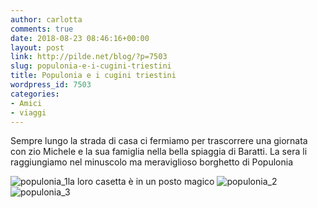 ```yaml
---
author: carlotta
comments: true
date: 2018-08-23 08:46:16+00:00
layout: post
link: http://pilde.net/blog/?p=7503
slug: populonia-e-i-cugini-triestini
title: Populonia e i cugini triestini
wordpress_id: 7503
categories:
- Amici
- viaggi
---
```


Sempre lungo la strada di casa ci fermiamo per trascorrere una giornata con zio Michele e la sua famiglia nella bella spiaggia di Baratti. La sera li raggiungiamo nel minuscolo ma meraviglioso borghetto di Populonia

![populonia_1](http://pilde.net/blog/wp-content/uploads/2018/10/populonia_1.jpg)la loro casetta è in un posto magico ![populonia_2](http://pilde.net/blog/wp-content/uploads/2018/10/populonia_2.jpg) ![populonia_3](http://pilde.net/blog/wp-content/uploads/2018/10/populonia_3.jpg)
